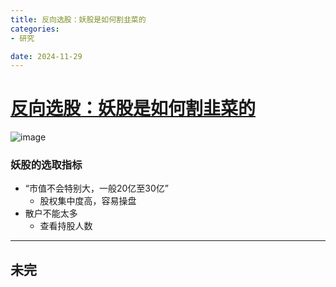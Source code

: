 ```yaml
---
title: 反向选股：妖股是如何割韭菜的
categories:
- 研究

date: 2024-11-29
---
```


# [反向选股：妖股是如何割韭菜的](https://github.com/chinobing/chinobing.github.io/issues/10)

![image](https://github.com/user-attachments/assets/eece90b2-c85a-41d9-b6e7-93477ad8bfc9)


### 妖股的选取指标
- “市值不会特别大，一般20亿至30亿”
   - 股权集中度高，容易操盘
- 散户不能太多
   - 查看持股人数


---
未完
---